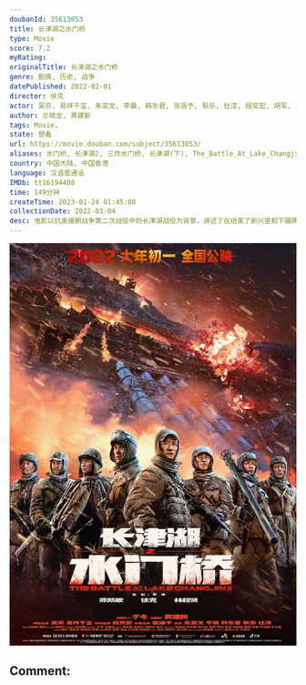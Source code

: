 ```yaml
---
doubanId: 35613853
title: 长津湖之水门桥
type: Movie
score: 7.2
myRating: 
originalTitle: 长津湖之水门桥
genre: 剧情, 历史, 战争
datePublished: 2022-02-01
director: 徐克
actor: 吴京, 易烊千玺, 朱亚文, 李晨, 韩东君, 张涵予, 耿乐, 杜淳, 段奕宏, 胡军, 王丽坤, 杨一威, 李卓扬, 何跃飞, 唐志强, 刘治威, 庄小龙, 辛玉波, 张跃, 许明虎, 王宁, 王振威, 陈泽轩, 李小锋, 詹姆斯·菲尔伯德, 约翰·克鲁兹, 史磊, 胡学良, undefined, 黄晓航, 曹敖日格勒, 章小磊, 宋玉臣, 张志坤, 爱琳, 基里洛·舒尔加, 本·奥伦斯坦, 马蒂亚斯·洛里里, 黎艾蒙
author: 兰晓龙, 黄建新
tags: Movie, 
state: 想看
url: https://movie.douban.com/subject/35613853/
aliases: 水门桥, 长津湖2, 三炸水门桥, 长津湖(下), The_Battle_At_Lake_Changjin_II, Watergate_Bridge
country: 中国大陆, 中国香港
language: 汉语普通话
IMDb: tt16194408
time: 149分钟
createTime: 2023-01-24 01:45:08
collectionDate: 2022-03-04
desc: 电影以抗美援朝战争第二次战役中的长津湖战役为背景，讲述了在结束了新兴里和下碣隅里的战斗之后，七连战士们又接到了更艰巨的任务……
---
```


![image](assets/p2846021991.jpg)

Comment: 
---

